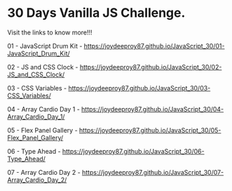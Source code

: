 # 30 Days Vanilla JS Challenge.
Visit the links to know more!!!

01 - JavaScript Drum Kit - <a href="https://joydeeproy87.github.io/JavaScript_30/01-JavaScript_Drum_Kit" target="_blank">https://joydeeproy87.github.io/JavaScript_30/01-JavaScript_Drum_Kit/</a>


02 - JS and CSS Clock - <a href="https://joydeeproy87.github.io/JavaScript_30/02-JS_and_CSS_Clock" target="_blank">https://joydeeproy87.github.io/JavaScript_30/02-JS_and_CSS_Clock/</a>


03 - CSS Variables - <a href="https://joydeeproy87.github.io/JavaScript_30/03-CSS_Variables" target="_blank">https://joydeeproy87.github.io/JavaScript_30/03-CSS_Variables/</a>


04 - Array Cardio Day 1 - <a href="https://joydeeproy87.github.io/JavaScript_30/04-Array_Cardio_Day_1" target="_blank">https://joydeeproy87.github.io/JavaScript_30/04-Array_Cardio_Day_1/</a>


05 - Flex Panel Gallery - <a href="https://joydeeproy87.github.io/JavaScript_30/05-Flex_Panel_Gallery" target="_blank">https://joydeeproy87.github.io/JavaScript_30/05-Flex_Panel_Gallery/</a>


06 - Type Ahead - <a href="https://joydeeproy87.github.io/JavaScript_30/06-Type_Ahead" target="_blank">https://joydeeproy87.github.io/JavaScript_30/06-Type_Ahead/</a>


07 - Array Cardio Day 2 - <a href="https://joydeeproy87.github.io/JavaScript_30/07-Array_Cardio_Day_2" target="_blank">https://joydeeproy87.github.io/JavaScript_30/07-Array_Cardio_Day_2/</a>

